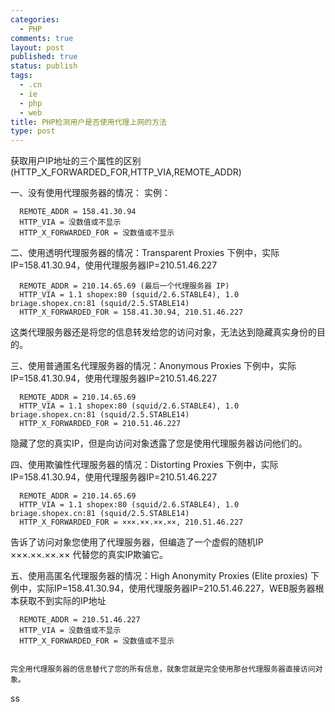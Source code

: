 ```yaml
--- 
categories: 
  - PHP
comments: true
layout: post
published: true
status: publish
tags: 
  - .cn
  - ie
  - php
  - web
title: PHP检测用户是否使用代理上网的方法
type: post
---
```



  获取用户IP地址的三个属性的区别(HTTP_X_FORWARDED_FOR,HTTP_VIA,REMOTE_ADDR) 

一、没有使用代理服务器的情况： 
实例：

      REMOTE_ADDR = 158.41.30.94
      HTTP_VIA = 没数值或不显示
      HTTP_X_FORWARDED_FOR = 没数值或不显示

 
二、使用透明代理服务器的情况：Transparent Proxies 
下例中，实际IP=158.41.30.94，使用代理服务器IP=210.51.46.227

      REMOTE_ADDR = 210.14.65.69 (最后一个代理服务器 IP)
      HTTP_VIA = 1.1 shopex:80 (squid/2.6.STABLE4), 1.0 briage.shopex.cn:81 (squid/2.5.STABLE14)
      HTTP_X_FORWARDED_FOR = 158.41.30.94, 210.51.46.227

 
   这类代理服务器还是将您的信息转发给您的访问对象，无法达到隐藏真实身份的目的。

 
三、使用普通匿名代理服务器的情况：Anonymous Proxies 
下例中，实际IP=158.41.30.94，使用代理服务器IP=210.51.46.227

      REMOTE_ADDR = 210.14.65.69
      HTTP_VIA = 1.1 shopex:80 (squid/2.6.STABLE4), 1.0 briage.shopex.cn:81 (squid/2.5.STABLE14)
      HTTP_X_FORWARDED_FOR = 210.51.46.227

 
   隐藏了您的真实IP，但是向访问对象透露了您是使用代理服务器访问他们的。

 
四、使用欺骗性代理服务器的情况：Distorting Proxies 
下例中，实际IP=158.41.30.94，使用代理服务器IP=210.51.46.227

      REMOTE_ADDR = 210.14.65.69
      HTTP_VIA = 1.1 shopex:80 (squid/2.6.STABLE4), 1.0 briage.shopex.cn:81 (squid/2.5.STABLE14)
      HTTP_X_FORWARDED_FOR = ×××.××.××.××, 210.51.46.227

   告诉了访问对象您使用了代理服务器，但编造了一个虚假的随机IP ×××.××.××.×× 代替您的真实IP欺骗它。

 
五、使用高匿名代理服务器的情况：High Anonymity Proxies (Elite proxies) 
下例中，实际IP=158.41.30.94，使用代理服务器IP=210.51.46.227，WEB服务器根本获取不到实际的IP地址

      REMOTE_ADDR = 210.51.46.227
      HTTP_VIA = 没数值或不显示
      HTTP_X_FORWARDED_FOR = 没数值或不显示 

 
	完全用代理服务器的信息替代了您的所有信息，就象您就是完全使用那台代理服务器直接访问对象。
ss
 
  
